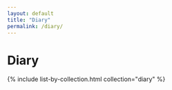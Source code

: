```yaml
---
layout: default
title: "Diary"
permalink: /diary/
---
```

# Diary
{% include list-by-collection.html collection="diary" %}